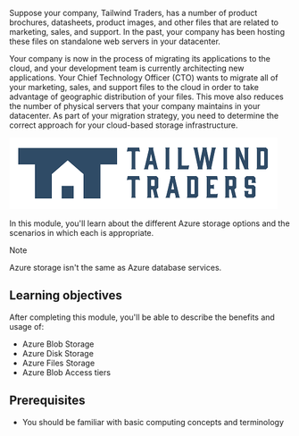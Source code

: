 Suppose your company, Tailwind Traders, has a number of product brochures, datasheets, product images, and other files that are related to marketing, sales, and support. In the past, your company has been hosting these files on standalone web servers in your datacenter.

Your company is now in the process of migrating its applications to the cloud, and your development team is currently architecting new applications. Your Chief Technology Officer (CTO) wants to migrate all of your marketing, sales, and support files to the cloud in order to take advantage of geographic distribution of your files. This move also reduces the number of physical servers that your company maintains in your datacenter. As part of your migration strategy, you need to determine the correct approach for your cloud-based storage infrastructure.

![Tailwind Traders company logo.](../../shared/media/tailwind-traders-logo.png)

In this module, you'll learn about the different Azure storage options and the scenarios in which each is appropriate. 

> [!NOTE]
>
> Azure storage isn't the same as Azure database services.

## Learning objectives

After completing this module, you'll be able to describe the benefits and usage of:

- Azure Blob Storage
- Azure Disk Storage
- Azure Files Storage
- Azure Blob Access tiers

## Prerequisites

- You should be familiar with basic computing concepts and terminology

